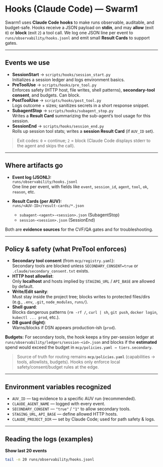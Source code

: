 # Hooks (Claude Code) — Swarm1

Swarm1 uses **Claude Code hooks** to make runs observable, auditable, and budget-safe. Hooks receive a JSON payload on **stdin**, and may **allow** (exit `0`) or **block** (exit `2`) a tool call. We log one JSON line per event to `runs/observability/hooks.jsonl` and emit small **Result Cards** to support gates.

---

## Events we use

- **SessionStart** → `scripts/hooks/session_start.py`  
  Initializes a session ledger and logs environment basics.
- **PreToolUse** → `scripts/hooks/pre_tool.py`  
  Enforces safety (HTTP host, file writes, shell patterns), **secondary-tool consent**, and budgets. Can block.
- **PostToolUse** → `scripts/hooks/post_tool.py`  
  Logs outcome + sizes; sanitizes secrets in a short response snippet.
- **SubagentStop** → `scripts/hooks/subagent_stop.py`  
  Writes a **Result Card** summarizing the sub-agent’s tool usage for this session.
- **SessionEnd** → `scripts/hooks/session_end.py`  
  Rolls up session tool stats; writes a **session Result Card** (if `AUV_ID` set).

> Exit codes: `0` = continue; `2` = block (Claude Code displays stderr to the agent and skips the call).

---

## Where artifacts go

- **Event log (JSONL):**  
  `runs/observability/hooks.jsonl`  
  One line per event, with fields like `event`, `session_id`, `agent`, `tool`, `ok`, `reason`, etc.

- **Result Cards (per AUV):**  
  `runs/<AUV-ID>/result-cards/*.json`  
  - `subagent-<agent>-<session>.json` (SubagentStop)  
  - `session-<session>.json` (SessionEnd)

Both are **evidence sources** for the CVF/QA gates and for troubleshooting.

---

## Policy & safety (what PreTool enforces)

- **Secondary tool consent** (from `mcp/registry.yaml`):  
  Secondary tools are blocked unless `SECONDARY_CONSENT=true` or `.claude/secondary_consent.txt` exists.
- **HTTP host allowlist**:  
  Only **localhost** and hosts implied by `STAGING_URL` / `API_BASE` are allowed by default.
- **Write/Edit sanity**:  
  Must stay inside the project tree; blocks writes to protected files/dirs (e.g., `.env`, `.git`, `node_modules`, `runs/`).
- **Shell guard**:  
  Blocks dangerous patterns (`rm -rf /`, `curl | sh`, `git push`, `docker login`, `kubectl ... prod`, etc.).
- **DB guard (light)**:  
  Warns/blocks if DSN appears production-ish (`prod`).

**Budgets:** For secondary tools, the hook keeps a tiny per-session ledger at  
`runs/observability/ledgers/session-<id>.json` and blocks if the **estimated** spend would exceed the budget in `mcp/policies.yaml → tiers.secondary`.

> Source of truth for routing remains **`mcp/policies.yaml`** (capabilities → tools, allowlists, budgets). Hooks only enforce local safety/consent/budget rules at the edge.

---

## Environment variables recognized

- `AUV_ID` — tag evidence to a specific AUV run (recommended).
- `CLAUDE_AGENT_NAME` — logged with every event.
- `SECONDARY_CONSENT` — `"true"` / `"1"` to allow secondary tools.
- `STAGING_URL`, `API_BASE` — define allowed HTTP hosts.
- `CLAUDE_PROJECT_DIR` — set by Claude Code; used for path safety & logs.

---

## Reading the logs (examples)

**Show last 20 events**  
```bash
tail -n 20 runs/observability/hooks.jsonl
